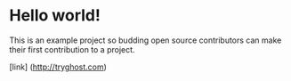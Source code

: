 
<html>
<body>
  <h1>Hello world!</h1>
  <p>This is an example project so budding open source contributors can make their first contribution to a project.</p>
</body>
</html>

[link] (http://tryghost.com)
